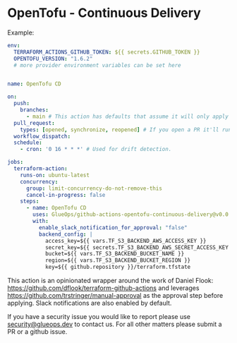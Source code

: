 # OpenTofu - Continuous Delivery

Example:

```yaml
env:
  TERRAFORM_ACTIONS_GITHUB_TOKEN: ${{ secrets.GITHUB_TOKEN }}
  OPENTOFU_VERSION: "1.6.2"
  # more provider environment variables can be set here


name: OpenTofu CD

on:
  push:
    branches:
      - main # This action has defaults that assume it will only apply off of main. It will not apply unless you "approve" the github issue per manual-approval GHA.
  pull_request:
    types: [opened, synchronize, reopened] # If you open a PR it'll run a plan and comment the plan on a PR
  workflow_dispatch:
  schedule:
    - cron: '0 16 * * *' # Used for drift detection.

jobs:
  terraform-action:
    runs-on: ubuntu-latest
    concurrency:
      group: limit-concurrency-do-not-remove-this
      cancel-in-progress: false
    steps:
      - name: OpenTofu CD              
        uses: GlueOps/github-actions-opentofu-continuous-delivery@v0.0.5
        with:
          enable_slack_notification_for_approval: "false"
          backend_config: |
            access_key=${{ vars.TF_S3_BACKEND_AWS_ACCESS_KEY }}
            secret_key=${{ secrets.TF_S3_BACKEND_AWS_SECRET_ACCESS_KEY }}
            bucket=${{ vars.TF_S3_BACKEND_BUCKET_NAME }}
            region=${{ vars.TF_S3_BACKEND_BUCKET_REGION }}
            key=${{ github.repository }}/terraform.tfstate
```

This action is an opinionated wrapper around the work of Daniel Flook: https://github.com/dflook/terraform-github-actions and leverages https://github.com/trstringer/manual-approval as the approval step before applying. Slack notifications are also enabled by default.


If you have a security issue you would like to report please use security@glueops.dev to contact us. For all other matters please submit a PR or a github issue.


